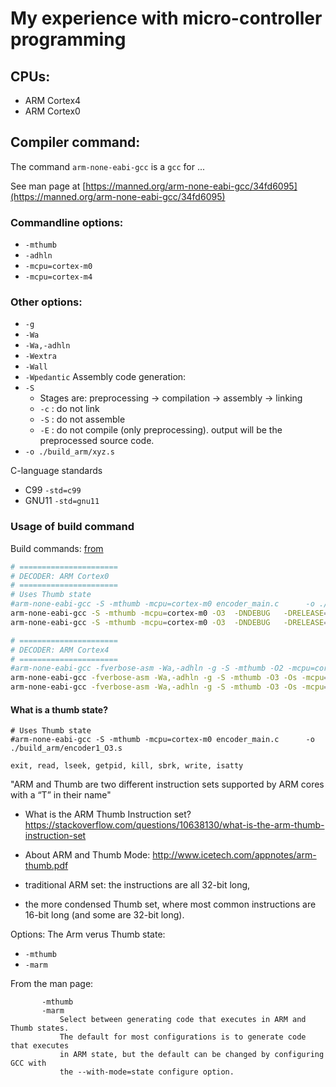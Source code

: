 # My experience with micro-controller programming

## CPUs:
* ARM Cortex4
* ARM Cortex0

## Compiler command:

The command `arm-none-eabi-gcc` is a `gcc` for ...

See man page at [https://manned.org/arm-none-eabi-gcc/34fd6095](https://manned.org/arm-none-eabi-gcc/34fd6095)


### Commandline options:
* `-mthumb`
* `-adhln`
* `-mcpu=cortex-m0`
* `-mcpu=cortex-m4`

### Other options:
* `-g`
* `-Wa`
* `-Wa,-adhln`
* `-Wextra`
* `-Wall`
* `-Wpedantic`
Assembly code generation:
* `-S`
   * Stages are: preprocessing -> compilation -> assembly -> linking
   * `-c` : do not link
   * `-S` : do not assemble
   * `-E` : do not compile (only preprocessing). output will be the preprocessed source code.
* `-o ./build_arm/xyz.s`

C-language standards
* C99    `-std=c99` 
* GNU11  `-std=gnu11`


### Usage of build command
Build commands: [from](https://github.com/sohale/huffman-bitstream-c/blob/master/rebuild.sh)

```bash
# ======================
# DECODER: ARM Cortex0
# ======================
# Uses Thumb state
#arm-none-eabi-gcc -S -mthumb -mcpu=cortex-m0 encoder_main.c      -o ./build_arm/encoder1_O3.s
arm-none-eabi-gcc -S -mthumb -mcpu=cortex-m0 -O3  -DNDEBUG   -DRELEASE=0 encoder_main.c      -o ./build_arm/encoder_main.s
arm-none-eabi-gcc -S -mthumb -mcpu=cortex-m0 -O3  -DNDEBUG   -DRELEASE=0 decoder_main.c      -o ./build_arm/decoder_main.s

# ======================
# DECODER: ARM Cortex4
# ======================
#arm-none-eabi-gcc -fverbose-asm -Wa,-adhln -g -S -mthumb -O2 -mcpu=cortex-m0 encoder_main.c    -o ./build_arm/encoder2.s
arm-none-eabi-gcc -fverbose-asm -Wa,-adhln -g -S -mthumb -O3 -Os -mcpu=cortex-m4 -DNDEBUG  -DRELEASE=1  encoder_main.c    -o ./build_arm/encoder_main_verbose.s
arm-none-eabi-gcc -fverbose-asm -Wa,-adhln -g -S -mthumb -O3 -Os -mcpu=cortex-m4 -DNDEBUG  -DRELEASE=1  decoder_main.c    -o ./build_arm/decoder_main_verbose.s
```

#### What is a thumb state?
```
# Uses Thumb state
#arm-none-eabi-gcc -S -mthumb -mcpu=cortex-m0 encoder_main.c      -o ./build_arm/encoder1_O3.s
```

`exit, read, lseek, getpid, kill, sbrk, write, isatty`

"ARM and Thumb are two different instruction sets supported by ARM cores with a “T” in their name"


* What is the ARM Thumb Instruction set? https://stackoverflow.com/questions/10638130/what-is-the-arm-thumb-instruction-set
* About ARM and Thumb Mode: http://www.icetech.com/appnotes/arm-thumb.pdf

*  traditional ARM set: the instructions are all 32-bit long,
*  the more condensed Thumb set, where most common instructions are 16-bit long (and some are 32-bit long).

Options: The Arm verus Thumb state:
* `-mthumb`
* `-marm`

From the man page:
```
       -mthumb
       -marm
           Select between generating code that executes in ARM and Thumb states.
           The default for most configurations is to generate code that executes
           in ARM state, but the default can be changed by configuring GCC with
           the --with-mode=state configure option.
```
